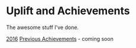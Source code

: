 # Uplift and Achievements
The awesome stuff I've done.

[2016](https://github.com/jenniferlynparsons/uplift-and-achievements/blob/master/2016.md)
[Previous Achievements](https://github.com/jenniferlynparsons/uplift-and-achievements/blob/master/previous-achievements.md) - coming soon
